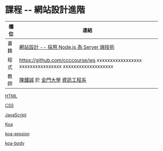 # 課程 -- 網站設計進階

欄位   | 連結
-------|-----------------------------------------------
書籍   |  [網站設計 -- 採用 Node.js 為 Server 端技術](https://github.com/ccccourse/ws/tree/master/code)
程式   |  https://github.com/ccccourse/ws xxxxxxxxxxxxxxxxx xxxxxxxxxxxxxxxx xxxxxxxxxxxxxxxxxxx
教師   | [陳鍾誠](http://www.nqu.edu.tw/educsie/index.php?act=blog&code=list&ids=4) 於 [金門大學](http://www.nqu.edu.tw/) [資訊工程系](http://www.nqu.edu.tw/educsie/index.php) 


[HTML](html)

[CSS](css)

[JavaScript](javascript)

[Koa](koa)

[koa-session](koa-session)

[koa-body](koa-body)

